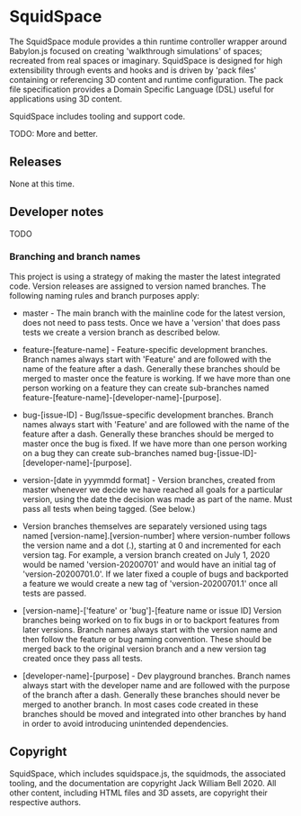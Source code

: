 # SquidSpace

The SquidSpace module provides a thin runtime controller wrapper around Babylon.js focused on
creating 'walkthrough simulations' of spaces; recreated from real spaces or imaginary. SquidSpace
is designed for high extensibility through events and hooks and is driven by 'pack files' containing
or referencing 3D content and runtime configuration. The pack file specification provides a Domain 
Specific Language (DSL) useful for applications using 3D content.

SquidSpace includes tooling and support code. 

TODO: More and better. 

## Releases

None at this time.

## Developer notes

TODO

### Branching and branch names

This project is using a strategy of making the master the latest integrated code. Version releases
are assigned to version named branches. The following naming rules and branch purposes apply:

* master - The main branch with the mainline code for the latest version, does not need to pass tests. Once we have a 'version' that does pass tests we create a version branch as described below.

* feature-[feature-name] - Feature-specific development branches. Branch names always start with 'Feature' and are followed with the name of the feature after a dash. Generally these branches should be merged to master once the feature is working. If we have more than one person working on a feature they can create sub-branches named feature-[feature-name]-[developer-name]-[purpose].

* bug-[issue-ID] - Bug/Issue-specific development branches. Branch names always start with 'Feature' and are followed with the name of the feature after a dash. Generally these branches should be merged to master once the bug is fixed. If we have more than one person working on a bug they can create sub-branches named bug-[issue-ID]-[developer-name]-[purpose].

* version-[date in yyymmdd format] - Version branches, created from master whenever we decide we have reached all goals for a particular version, using the date the decision was made as part of the name. Must pass all tests when being tagged. (See below.)

* Version branches themselves are separately versioned using tags named [version-name].[version-number] where version-number follows the version name and a dot (.), starting at 0 and incremented for each version tag. For example, a version branch created on July 1, 2020 would be named 'version-20200701' and would have an initial tag of 'version-20200701.0'. If we later fixed a couple of bugs and backported a feature we would create a new tag of 'version-20200701.1' once all tests are passed.

* [version-name]-['feature' or 'bug']-[feature name or issue ID] Version branches being worked on to fix bugs in or to backport features from later versions. Branch names always start with the version name and then follow the feature or bug naming convention. These should be merged back to the original version branch and a new version tag created once they pass all tests.

* [developer-name]-[purpose] - Dev playground branches. Branch names always start with the developer name and are followed with the purpose of the branch after a dash. Generally these branches should never be merged to another branch. In most cases code created in these branches should be moved and integrated into other branches by hand in order to avoid introducing unintended dependencies.


## Copyright

SquidSpace, which includes squidspace.js, the squidmods, the associated tooling, and the documentation are 
copyright Jack William Bell 2020. All other content, including HTML files and 3D assets, are copyright their respective authors.

